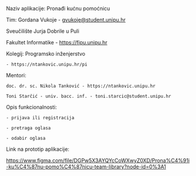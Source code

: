 Naziv aplikacije: Pronađi kućnu pomoćnicu 

Tim: Gordana Vukoje - gvukoje@student.unipu.hr

Sveučilište Jurja Dobrile u Puli 

Fakultet Informatike - https://fipu.unipu.hr

Kolegij: Programsko inženjerstvo 

    - https://ntankovic.unipu.hr/pi

Mentori: 

    doc. dr. sc. Nikola Tanković - https://ntankovic.unipu.hr

    Toni Starčić - univ. bacc. inf. - toni.starcic@student.unipu.hr 

Opis funkcionalnosti: 

    - prijava ili registracija 
    
    - pretraga oglasa

    - odabir oglasa 

Link na prototip aplikacije: 

https://www.figma.com/file/DGPw5X3AYQYcCoWXwyZ0XD/Prona%C4%91i-ku%C4%87nu-pomo%C4%87nicu-team-library?node-id=0%3A1
